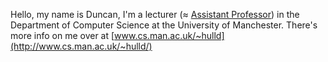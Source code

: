 Hello, my name is Duncan, I'm a lecturer (≈ [Assistant Professor](https://en.wikipedia.org/wiki/Assistant_professor)) in the Department of Computer Science at the University of Manchester. There's more info on me over at [www.cs.man.ac.uk/~hulld](http://www.cs.man.ac.uk/~hulld/)
